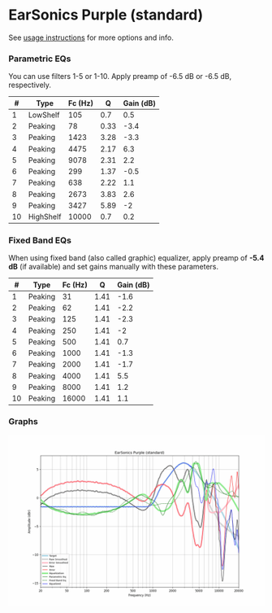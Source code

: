 # EarSonics Purple (standard)
See [usage instructions](https://github.com/jaakkopasanen/AutoEq#usage) for more options and info.

### Parametric EQs
You can use filters 1-5 or 1-10. Apply preamp of -6.5 dB or -6.5 dB, respectively.

|   # | Type      |   Fc (Hz) |    Q |   Gain (dB) |
|-----|-----------|-----------|------|-------------|
|   1 | LowShelf  |       105 | 0.7  |         0.5 |
|   2 | Peaking   |        78 | 0.33 |        -3.4 |
|   3 | Peaking   |      1423 | 3.28 |        -3.3 |
|   4 | Peaking   |      4475 | 2.17 |         6.3 |
|   5 | Peaking   |      9078 | 2.31 |         2.2 |
|   6 | Peaking   |       299 | 1.37 |        -0.5 |
|   7 | Peaking   |       638 | 2.22 |         1.1 |
|   8 | Peaking   |      2673 | 3.83 |         2.6 |
|   9 | Peaking   |      3427 | 5.89 |        -2   |
|  10 | HighShelf |     10000 | 0.7  |         0.2 |

### Fixed Band EQs
When using fixed band (also called graphic) equalizer, apply preamp of **-5.4 dB** (if available) and set gains manually with these parameters.

|   # | Type    |   Fc (Hz) |    Q |   Gain (dB) |
|-----|---------|-----------|------|-------------|
|   1 | Peaking |        31 | 1.41 |        -1.6 |
|   2 | Peaking |        62 | 1.41 |        -2.2 |
|   3 | Peaking |       125 | 1.41 |        -2.3 |
|   4 | Peaking |       250 | 1.41 |        -2   |
|   5 | Peaking |       500 | 1.41 |         0.7 |
|   6 | Peaking |      1000 | 1.41 |        -1.3 |
|   7 | Peaking |      2000 | 1.41 |        -1.7 |
|   8 | Peaking |      4000 | 1.41 |         5.5 |
|   9 | Peaking |      8000 | 1.41 |         1.2 |
|  10 | Peaking |     16000 | 1.41 |         1.1 |

### Graphs
![](./EarSonics%20Purple%20(standard).png)

